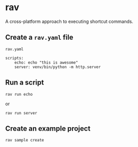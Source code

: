 # rav

A cross-platform approach to executing shortcut commands.


## Create a `rav.yaml` file

`rav.yaml`
```
scripts:
    echo: echo "this is awesome"
    server: venv/bin/python -m http.server
```


## Run a script

```
rav run echo
```

or
    
```
rav run server
```

## Create an example project

```
rav sample create
```